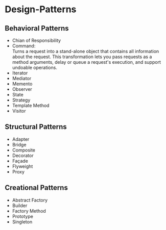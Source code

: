# Design-Patterns


## Behavioral Patterns
- Chian of Responsibility 
- Command: \
Turns a request into a stand-alone object that contains all information about the request. This transformation lets you pass requests as a method arguments, delay or queue a request's execution, and support undoable operations.
- Iterator
- Mediator 
- Memento 
- Observer 
- State 
- Strategy 
- Template Method 
- Visitor 

## Structural Patterns
- Adapter 
- Bridge 
- Composite 
- Decorator 
- Façade 
- Flyweight 
- Proxy

## Creational Patterns
- Abstract Factory 
- Builder 
- Factory Method 
- Prototype 
- Singleton

